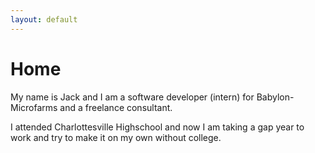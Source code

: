 ```yaml
---
layout: default
---
```


# Home

My name is Jack and I am a software developer (intern) for Babylon-Microfarms and a freelance consultant.

I attended Charlottesville Highschool and now I am  taking a gap year to work and try to make it on my own without college.